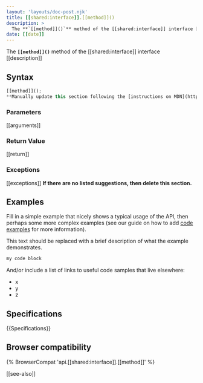 ```yaml
---
layout: 'layouts/doc-post.njk'
title: [[shared:interface]].[[method]]()
description: >
  The **`[[method]]()`** method of the [[shared:interface]] interface [[description]]
date: [[date]]
---
```


The **`[[method]]()`** method of the [[shared:interface]] interface [[description]]

## Syntax

```js
[[method]]();
**Manually update this section following the [instructions on MDN](https://developer.mozilla.org/en-US/docs/MDN/Structures/Syntax_sections), then delete this paragraph.** 
```

### Parameters

[[arguments]]

### Return Value

[[return]]

### Exceptions

[[exceptions]]
**If there are no listed suggestions, then delete this section.**

## Examples

Fill in a simple example that nicely shows a typical usage of the API, then perhaps some more complex examples (see our guide on how to add [code examples](/en-US/docs/MDN/Contribute/Structures/Code_examples) for more information).

This text should be replaced with a brief description of what the example demonstrates.

```js
my code block
```

And/or include a list of links to useful code samples that live elsewhere:

*   x
*   y
*   z

## Specifications

{{Specifications}}

## Browser compatibility

{% BrowserCompat 'api.[[shared:interface]].[[method]]' %}

[[see-also]]